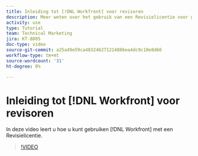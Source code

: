 ```yaml
---
title: Inleiding tot [!DNL Workfront] voor revisoren
description: Meer weten over het gebruik van een Revisielicentie voor gebruikers [!DNL  Workfront].
activity: use
type: Tutorial
team: Technical Marketing
jira: KT-8805
doc-type: video
source-git-commit: a25a49e59ca483246271214886ea4dc9c10e8d66
workflow-type: tm+mt
source-wordcount: '31'
ht-degree: 0%

---
```


# Inleiding tot [!DNL Workfront] voor revisoren

In deze video leert u hoe u kunt gebruiken [!DNL  Workfront] met een Revisielicentie.

>[!VIDEO](https://video.tv.adobe.com/v/335106/?quality=12&learn=on)
